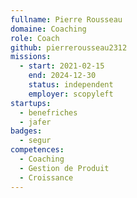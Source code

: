 ```yaml
---
fullname: Pierre Rousseau
domaine: Coaching
role: Coach
github: pierrerousseau2312
missions:
  - start: 2021-02-15
    end: 2024-12-30
    status: independent
    employer: scopyleft
startups:
  - benefriches
  - jafer
badges:
  - segur
competences:
  - Coaching
  - Gestion de Produit
  - Croissance
---
```

